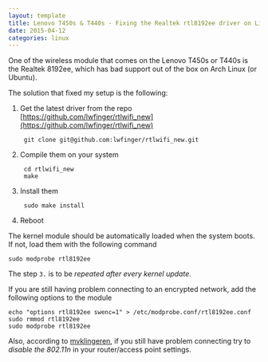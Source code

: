 ```yaml
---
layout: template
title: Lenovo T450s & T440s - Fixing the Realtek rtl8192ee driver on Linux
date: 2015-04-12
categories: linux
---
```


One of the wireless module that comes on the Lenovo T450s or T440s is the Realtek 8192ee, which has bad support out of the box on Arch Linux (or Ubuntu).

The solution that fixed my setup is the following:

1. Get the latest driver from the repo [https://github.com/lwfinger/rtlwifi_new](https://github.com/lwfinger/rtlwifi_new)

        git clone git@github.com:lwfinger/rtlwifi_new.git

2. Compile them on your system

        cd rtlwifi_new
        make

3. Install them

        sudo make install

4. Reboot

The kernel module should be automatically loaded when the system boots. If not, load them with the following command

    sudo modprobe rtl8192ee

The step `3.` is to be _repeated after every kernel update_.

If you are still having problem connecting to an encrypted network, add the following options to the module

    echo "options rtl8192ee swenc=1" > /etc/modprobe.conf/rtl8192ee.conf
    sudo rmmod rtl8192ee
    sudo modprobe rtl8192ee

Also, according to [mvklingeren](https://github.com/mvklingeren), if you still have problem connecting try to _disable the 802.11n_ in your router/access point settings.
